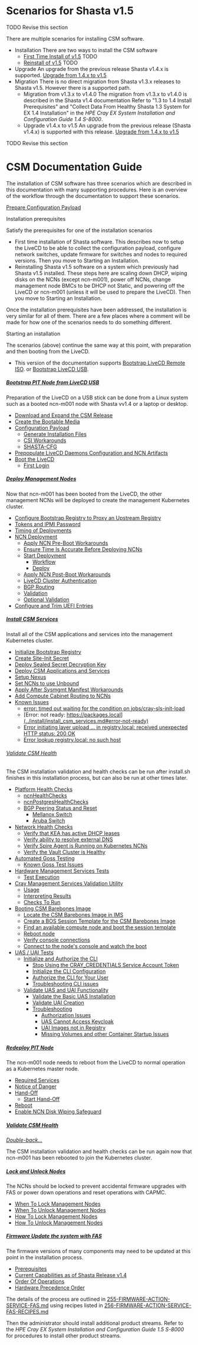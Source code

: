 # Scenarios for Shasta v1.5

TODO Revise this section

There are multiple scenarios for installing CSM software.

* Installation
  There are two ways to install the CSM software
  * [First Time Install of v1.5](#first-time)
    TODO 
  * [Reinstall of v1.5](#reinstall)
    TODO 
* Upgrade
  An upgrade from the previous release Shasta v1.4.x is supported.
  [Upgrade from 1.4.x to v1.5](../upgrade/index.md)
* Migration
  There is no direct migration from Shasta v1.3.x releases to Shasta v1.5.  However there is a supported path.
  * Migration from v1.3.x to v1.4.0
    The migration from v1.3.x to v1.4.0 is described in the Shasta v1.4 documentation
    Refer to "1.3 to 1.4 Install Prerequisites" and "Collect Data From Healthy Shasta 1.3 System for EX 1.4 Installation" in the _HPE Cray EX System Installation and Configuration Guide 1.4 S-8000_.
  * Upgrade v1.4.x to v1.5
    An upgrade from the previous release (Shasta v1.4.x) is supported with this release.
    [Upgrade from 1.4.x to v1.5](../upgrade/index.md)


TODO Revise this section

# CSM Documentation Guide

The installation of CSM software has three scenarios which are described in this documentation with many supporting procedures.  Here is an overview of the workflow through the documentation to support these scenarios.

[Prepare Configuration Payload](../install/prepare_configuration_payload.md)

Installation prerequisites

Satisfy the prerequisites for one of the installation scenarios 

* First time installation of Shasta software.  This describes now to setup the LiveCD to be able to collect the configuration payload, configure network switches, update firmware for switches and nodes to required versions.  Then you move to Starting an Installation.
* Reinstalling Shasta v1.5 software on a system which previously had Shasta v1.5 installed.  These steps here are scaling down DHCP, wiping disks on the NCNs (except ncn-m001), power off NCNs, change management node BMCs to be DHCP not Static, and powering off the LiveCD or ncn-m001 (unless it will be used to prepare the LiveCD).  Then you move to Starting an Installation.

Once the installation prerequisites have been addressed, the installation is very similar for all of them.  There are a few places where a comment will be made for how one of the scenarios needs to do something different.

Starting an installation

The scenarios (above) continue the same way at this point, with preparation and then booting from the LiveCD.  

* This version of the documentation supports [Bootstrap LiveCD Remote ISO](../install/bootstrap_livecd_remote_iso.md).
  or [Bootstrap LiveCD USB](../install/bootstrap_livecd_usb.md).

##### [Bootstrap PIT Node from LiveCD USB](../install/bootstrap_livecd_usb.md)

Preparation of the LiveCD on a USB stick can be done from a Linux system such as a booted ncn-m001 node with Shasta vv1.4 or a laptop or desktop.

* [Download and Expand the CSM Release](../install/bootstrap_livecd_usb.md#download-and-expand-the-csm-release)
* [Create the Bootable Media](../install/bootstrap_livecd_usb.md#create-the-bootable-media)
* [Configuration Payload](../install/bootstrap_livecd_usb.md#configuration-payload)
  * [Generate Installation Files](../install/bootstrap_livecd_usb.md#generate-installation-files)
  * [CSI Workarounds](../install/bootstrap_livecd_usb.md#csi-workarounds)
  * [SHASTA-CFG](../install/bootstrap_livecd_usb.md#shasta-cfg)
* [Prepopulate LiveCD Daemons Configuration and NCN Artifacts](../install/bootstrap_livecd_usb.md#prepopulate-livecd-daemons-configuration-and-ncn-artifacts)
* [Boot the LiveCD](../install/bootstrap_livecd_usb.md#boot-the-livecd)
  * [First Login](../install/bootstrap_livecd_usb.md#first-login)

##### [Deploy Management Nodes](../install/deploy_management_nodes.md)

Now that ncn-m001 has been booted from the LiveCD, the other management NCNs will be deployed to create the management Kubernetes cluster.

* [Configure Bootstrap Registry to Proxy an Upstream Registry](../install/deploy_management_nodes.md#configure-bootstrap-registry-to-proxy-an-upstream-registry)
* [Tokens and IPMI Password](../install/deploy_management_nodes.md#tokens-and-ipmi-password)
* [Timing of Deployments](../install/deploy_management_nodes.md#timing-of-deployments)
* [NCN Deployment](../install/deploy_management_nodes.md#ncn-deployment)
  * [Apply NCN Pre-Boot Workarounds](../install/deploy_management_nodes.md#apply-ncn-pre-boot-workarounds)
  * [Ensure Time Is Accurate Before Deploying NCNs](../install/deploy_management_nodes.md#ensure-time-is-accurate-before-deploying-ncns)
  * [Start Deployment](../install/deploy_management_nodes.md#start-deployment)
    * [Workflow](../install/deploy_management_nodes.md#workflow)
    * [Deploy](../install/deploy_management_nodes.md#deploy)
  * [Apply NCN Post-Boot Workarounds](../install/deploy_management_nodes.md#apply-ncn-post-boot-workarounds)
  * [LiveCD Cluster Authentication](../install/deploy_management_nodes.md#livecd-cluster-authentication)
  * [BGP Routing](../install/deploy_management_nodes.md#bgp-routing)
  * [Validation](../install/deploy_management_nodes.md#validation)
  * [Optional Validation](../install/deploy_management_nodes.md#optional-validation)
* [Configure and Trim UEFI Entries](../install/deploy_management_nodes.md#configure-and-trim-uefi-entries)


##### [Install CSM Services](../install/install_csm_services.md)

Install all of the CSM applications and services into the management Kubernetes cluster.

* [Initialize Bootstrap Registry](../install/install_csm_services.md#initialize-bootstrap-registry)
* [Create Site-Init Secret](../install/install_csm_services.md#create-site-init-secret)
* [Deploy Sealed Secret Decryption Key](../install/install_csm_services.md#deploy-sealed-secret-decryption-key)
* [Deploy CSM Applications and Services](../install/install_csm_services.md#deploy-csm-applications-and-services)
* [Setup Nexus](../install/install_csm_services.md#setup-nexus)
* [Set NCNs to use Unbound](../install/install_csm_services.md#set-ncns-to-use-unbound)
* [Apply After Sysmgmt Manifest Workarounds](../install/install_csm_services.md#apply-after-sysmgmt-manifest-workarounds)
* [Add Compute Cabinet Routing to NCNs](../install/install_csm_services.md#add-compute-cabinet-routing-to-ncns)
* [Known Issues](../install/install_csm_services.md#known-issues)
  * [error: timed out waiting for the condition on jobs/cray-sls-init-load](../install/install_csm_services.md#error-timed-out-sls-init-load-job)
  * [Error: not ready: https://packages.local](../install/install_csm_services.md#error-not-ready)
  * [Error initiating layer upload ... in registry.local: received unexpected HTTP status: 200 OK](../install/install_csm_services.md#error-initiating-layer-upload)
  * [Error lookup registry.local: no such host](../install/install_csm_services.md#error-registry-local-no-such-host)

<a name="csm-install-validation-and-health-checks"></a> 
###### [Validate CSM Health](../operations/validate_csm_health.md)

The CSM installation validation and health checks can be run after install.sh finishes in this installation process, but can also be run at other times later.

* [Platform Health Checks](../operations/validate_csm_health.md#platform-health-checks)
  * [ncnHealthChecks](../operations/validate_csm_health.md#pet-ncnhealthchecks)
  * [ncnPostgresHealthChecks](../operations/validate_csm_health.md#pet-ncnpostgreshealthchecks)
  * [BGP Peering Status and Reset](../operations/validate_csm_health.md#pet-bgp)
    * [Mellanox Switch](../operations/validate_csm_health.md#pet-bgp-mellanox)
    * [Aruba Switch](../operations/validate_csm_health.md#pet-bgp-aruba)
* [Network Health Checks](../operations/validate_csm_health.md#network-health-checks)
  * [Verify that KEA has active DHCP leases](../operations/validate_csm_health.md#net-kea)
  * [Verify ability to resolve external DNS](../operations/validate_csm_health.md#net-extdns)
  * [Verify Spire Agent is Running on Kubernetes NCNs](../operations/validate_csm_health.md#net-spire)
  * [Verify the Vault Cluster is Healthy](../operations/validate_csm_health.md#net-vault)
* [Automated Goss Testing](../operations/validate_csm_health.md#automated-goss-testing)
  * [Known Goss Test Issues](../operations/validate_csm_health.md#autogoss-issues)
* [Hardware Management Services Tests](../operations/validate_csm_health.md#hms-tests)
  * [Test Execution](../operations/validate_csm_health.md#hms-exec)
* [Cray Management Services Validation Utility](../operations/validate_csm_health.md#cms-validation-utility)
  * [Usage](../operations/validate_csm_health.md#cms-usage)
  * [Interpreting Results](../operations/validate_csm_health.md#cms-results)
  * [Checks To Run](../operations/validate_csm_health.md#cms-checks)
* [Booting CSM Barebones Image](../operations/validate_csm_health.md#booting-csm-barebones-image)
  * [Locate the CSM Barebones Image in IMS](../operations/validate_csm_health.md#csm-ims)
  * [Create a BOS Session Template for the CSM Barebones Image](../operations/validate_csm_health.md#csm-bst)
  * [Find an available compute node and boot the session template](../operations/validate_csm_health.md#csm-node)
  * [Reboot node](../operations/validate_csm_health.md#csm-reboot)
  * [Verify console connections](../operations/validate_csm_health.md#csm-consoles)
  * [Connect to the node's console and watch the boot](../operations/validate_csm_health.md#csm-watch)
* [UAS / UAI Tests](../operations/validate_csm_health.md#uas-uai-tests)
  * [Initialize and Authorize the CLI](../operations/validate_csm_health.md#uas-uai-init-cli)
    * [Stop Using the CRAY_CREDENTIALS Service Account Token](../operations/validate_csm_health.md#uas-uai-init-cli-stop)
    * [Initialize the CLI Configuration](../operations/validate_csm_health.md#uas-uai-init-cli-init)
    * [Authorize the CLI for Your User](../operations/validate_csm_health.md#uas-uai-init-cli-auth)
    * [Troubleshooting CLI issues](../operations/validate_csm_health.md#uas-uai-init-cli-debug)
  * [Validate UAS and UAI Functionality](../operations/validate_csm_health.md#uas-uai-validate)
    * [Validate the Basic UAS Installation](../operations/validate_csm_health.md#uas-uai-validate-install)
    * [Validate UAI Creation](../operations/validate_csm_health.md#uas-uai-validate-create)
    * [Troubleshooting](../operations/validate_csm_health.md#uas-uai-validate-debug)
      * [Authorization Issues](../operations/validate_csm_health.md#uas-uai-validate-debug-auth)
      * [UAS Cannot Access Keycloak](../operations/validate_csm_health.md#uas-uai-validate-debug-keycloak)
      * [UAI Images not in Registry](../operations/validate_csm_health.md#uas-uai-validate-debug-registry)
      * [Missing Volumes and other Container Startup Issues](../operations/validate_csm_health.md#uas-uai-validate-debug-container)

##### [Redeploy PIT Node](../install/redeploy_pit_node.md)

The ncn-m001 node needs to reboot from the LiveCD to normal operation as a Kubernetes master node.

* [Required Services](../install/redeploy_pit_node.md#required-services)
* [Notice of Danger](../install/redeploy_pit_node.md#notice-of-danger)
* [Hand-Off](../install/redeploy_pit_node.md#hand-off)
  * [Start Hand-Off](../install/redeploy_pit_node.md#start-hand-off)
* [Reboot](../install/redeploy_pit_node.md#reboot)
* [Enable NCN Disk Wiping Safeguard](../install/redeploy_pit_node.md#enable-ncn-disk-wiping-safeguard)

##### [Validate CSM Health](../operations/validate_csm_health.md)

[*Double-back...*](#csm-install-validation-and-health-checks)

The CSM installation validation and health checks can be run again now that ncn-m001 has been rebooted to join the Kubernetes cluster. 

##### [Lock and Unlock Nodes](../operations/lock_and_unlock_nodes.md) 

The NCNs should be locked to prevent accidental firmware upgrades with FAS or power down operations and reset operations with CAPMC.

* [When To Lock Management Nodes](../operations/lock_and_unlock_nodes.md#when-to-lock-management-nodes)
* [When To Unlock Management Nodes](../operations/lock_and_unlock_nodes.md#when-to-unlock-management-nodes)
* [How To Lock Management Nodes](../operations/lock_and_unlock_nodes.md#how-to-lock-management-nodes)
* [How To Unlock Management Nodes](../operations/lock_and_unlock_nodes.md#how-to-unlock-management-nodes)

##### [Firmware Update the system with FAS](../operations/update_firmware_with_fas.md)

The firmware versions of many components may need to be updated at this point in the installation process.

* [Prerequisites](../operations/update_firmware_with_fas.md#prerequisites)
* [Current Capabilities as of Shasta Release v1.4](../operations/update_firmware_with_fas.md#current-capabilities)
* [Order Of Operations](../operations/update_firmware_with_fas.md#order-of-operations)
* [Hardware Precedence Order](../operations/update_firmware_with_fas.md#hardware-precedence-order)


The details of the process are outlined in [255-FIRMWARE-ACTION-SERVICE-FAS.md](255-FIRMWARE-ACTION-SERVICE-FAS.md) using recipes listed in [256-FIRMWARE-ACTION-SERVICE-FAS-RECIPES.md](256-FIRMWARE-ACTION-SERVICE-FAS-RECIPES.md)

Then the administrator should install additional product streams. Refer to the _HPE Cray EX System Installation and Configuration Guide 1.5 S-8000_ for procedures to install other product streams.
